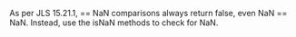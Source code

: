 As per JLS 15.21.1, == NaN comparisons always return false, even NaN == NaN.
Instead, use the isNaN methods to check for NaN.
